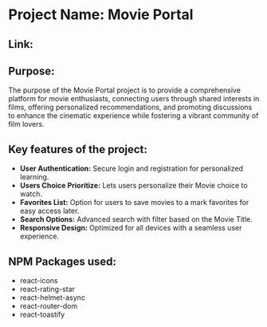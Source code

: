<h1>Project Name: Movie Portal</h1>
<h2>Link: <a href=""></a></h2>

<h2>Purpose:</h2>

<p>The purpose of the Movie Portal project is to provide a comprehensive platform for movie enthusiasts, connecting users through shared interests in films, offering personalized recommendations, and promoting discussions to enhance the cinematic experience while fostering a vibrant community of film lovers.</p>

<h2>Key features of the project:</h2>
<ul>
    <li><strong>User Authentication:</strong> Secure login and registration for personalized learning.</li>
    <li><strong>Users Choice Prioritize:</strong> Lets users personalize their Movie choice to watch.</li>
    <li><strong>Favorites List:</strong> Option for users to save movies to a  mark favorites for easy access later.</li>
    <li><strong>Search Options:</strong> Advanced search with filter based on the
    Movie Title.
    <li><strong>Responsive Design:</strong> Optimized for all devices with a seamless user experience.
    </li>
</ul>

<h2>NPM Packages used:</h2>
<ul>
    <li>react-icons</li>
    <li>react-rating-star</li>
    <li>react-helmet-async</li>
    <li>react-router-dom</li>
    <li>react-toastify</li>
</ul>
